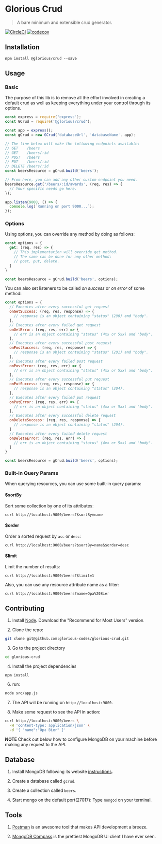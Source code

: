 # Glorious Crud

> A bare minimum and extensible crud generator.

[![CircleCI](https://circleci.com/gh/glorious-codes/glorious-crud/tree/master.svg?style=svg)](https://circleci.com/gh/glorious-codes/glorious-crud/tree/master)
[![codecov](https://codecov.io/gh/glorious-codes/glorious-crud/branch/master/graph/badge.svg)](https://codecov.io/gh/rafaelcamargo/glorious-crud)

## Installation

```
npm install @glorious/crud --save
```

## Usage

### Basic

The purpose of this lib is to remove all the effort involved in creating a default crud as well as keeping everything under your control through its options.

``` javascript
const express = require('express');
const GCrud = require('@glorious/crud');

const app = express();
const gCrud = new GCrud('databaseUrl', 'databaseName', app);

// The line below will make the following endpoints available:
// GET    /beers
// GET    /beers/:id
// POST   /beers
// PUT    /beers/:id
// DELETE /beers/:id
const beersResource = gCrud.build('beers');

// From here, you can add any other custom endpoint you need.
beersResource.get('/beers/:id/awards', (req, res) => {
  // Your specific needs go here.
});

app.listen(9000, () => {
  console.log(`Running on port 9000...`);
});

```

### Options

Using options, you can override any method by doing as follows:

``` javascript
const options = {
  get: (req, res) => {
    // This implementation will override get method.
    // The same can be done for any other method:
    // post, put, delete.
  }
}

const beersResource = gCrud.build('beers', options);
```

You can also set listeners to be called *on success* or *on error* of some method:
``` javascript
const options = {
  // Executes after every successful get request
  onGetSuccess: (req, res, response) => {
    // response is an object containing "status" (200) and "body".
  },
  // Executes after every failed get request
  onGetError: (req, res, err) => {
    // err is an object containing "status" (4xx or 5xx) and "body".
  },
  // Executes after every successful post request
  onPostSuccess: (req, res, response) => {
    // response is an object containing "status" (201) and "body".
  },
  // Executes after every failed post request
  onPostError: (req, res, err) => {
    // err is an object containing "status" (4xx or 5xx) and "body".
  },
  // Executes after every successful put request
  onPutSuccess: (req, res, response) => {
    // response is an object containing "status" (204).
  },
  // Executes after every failed put request
  onPutError: (req, res, err) => {
    // err is an object containing "status" (4xx or 5xx) and "body".
  },
  // Executes after every successful delete request
  onDeleteSuccess: (req, res, response) => {
    // response is an object containing "status" (204).
  }
  // Executes after every failed delete request
  onDeleteError: (req, res, err) => {
    // err is an object containing "status" (4xx or 5xx) and "body".
  }
}

const beersResource = gCrud.build('beers', options);
```

### Built-in Query Params

When querying resources, you can use some built-in query params:

#### $sortBy

Sort some collection by one of its attributes:

```
curl http://localhost:9000/beers?$sortBy=name
```

#### $order

Order a sorted request by `asc` or `desc`:

```
curl http://localhost:9000/beers?$sortBy=name&$order=desc
```

#### $limit

Limit the number of results:

```
curl http://localhost:9000/beers?$limit=1
```

Also, you can use any resource attribute name as a filter:

```
curl http://localhost:9000/beers?name=Opa%20Bier
```

## Contributing

1. Install [Node](https://nodejs.org/en/). Download the "Recommend for Most Users" version.

2. Clone the repo:
``` bash
git clone git@github.com:glorious-codes/glorious-crud.git
```

3. Go to the project directory
``` bash
cd glorious-crud
```

4. Install the project dependencies
``` bash
npm install
```

6. run:
``` bash
node src/app.js
```

7. The API will be running on `http://localhost:9000`.

8. Make some request to see the API in action:
``` bash
curl http://localhost:9000/beers \
  -H 'content-type: application/json' \
  -d '{ "name":"Opa Bier" }'
```

**NOTE**
Check out below how to configure MongoDB on your machine before making any request to the API.

## Database

1. Install MongoDB following its website [instructions](https://docs.mongodb.com/manual/administration/install-community/).

2. Create a database called `gcrud`.

3. Create a collection called `beers`.

4. Start mongo on the default port(27017): Type `mongod` on your terminal.

## Tools

1. [Postman](https://www.getpostman.com/) is an awesome tool that makes API development a breeze.

2. [MongoDB Compass](https://www.mongodb.com/products/compass) is the prettiest MongoDB UI client I have ever seen.
